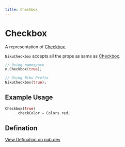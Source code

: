 ```yaml
---
title: Checkbox
---
```

# Checkbox
A representation of [Checkbox](https://material.io/components/checkboxes).

`NikuCheckbox` accepts all the props as same as [Checkbox](https://api.flutter.dev/flutter/material/Checkbox-class.html).

```dart
// Using namespace
n.Checkbox(true);

// Using Niku Prefix
NikuCheckbox(true);
```

## Example Usage
```dart
Checkbox(true)
    ..checkColor = Colors.red;
```

## Defination
[View Defination on pub.dev](https://pub.dev/documentation/niku/latest/widget_checkboxListTile/NikuCheckboxListTile-class.html)
